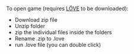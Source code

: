 To open game (requires [LÖVE](https://love2d.org/#download) to be downloaded):

- Download zip file
- Unzip folder
- zip the individual files inside the folders
- Rename .zip to .love
- run .love file (you can double click)
